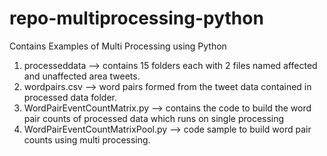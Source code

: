 # repo-multiprocessing-python
Contains Examples of Multi Processing using Python
1. processeddata --> contains 15 folders each with 2 files named affected and unaffected area tweets.
2. wordpairs.csv --> word pairs formed from the tweet data contained in processed data folder.
3. WordPairEventCountMatrix.py --> contains the code to build the word pair counts of processed data which runs on single processing
4. WordPairEventCountMatrixPool.py --> code sample to build word pair counts using multi processing.
